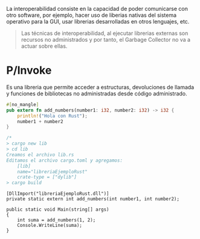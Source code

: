 La interoperabilidad consiste en la capacidad de poder comunicarse con otro software, por ejemplo, hacer uso de liberias nativas del sistema operativo para la GUI, usar librerias desarrolladas en otros lenguajes, etc.

> Las técnicas de interoperabilidad, al ejecutar librerias externas son recursos no administrados y por tanto, el Garbage Collector no va a actuar sobre ellas.

# P/Invoke 
Es una libreria que permite acceder a estructuras, devoluciones de llamada y funciones de bibliotecas no administradas desde código administrado.
```rust
#[no_mangle]
pub extern fn add_numbers(number1: i32, number2: i32) -> i32 {
    println!("Hola con Rust");
    number1 + number2
}

/*
> cargo new lib
> cd lib
Creamos el archivo lib.rs
Editamos el archivo cargo.toml y agregamos:
    [lib]
    name="libreriaEjemploRust"
    crate-type = ["dylib"]
> cargo build
```

```Csharp
[DllImport("libreriaEjemploRust.dll")]
private static extern int add_numbers(int number1, int number2);

public static void Main(string[] args)
{
    int suma = add_numbers(1, 2);
    Console.WriteLine(suma);
}
```
